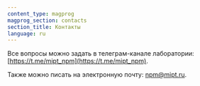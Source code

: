 ```yaml
---
content_type: magprog
magprog_section: contacts
section_title: Контакты
language: ru
---
```


Все вопросы можно задать в телеграм-канале лаборатории: [https://t.me/mipt_npm](https://t.me/mipt_npm).

Также можно писать на электронную почту: <a href='mailto&#58;&#110;p&#109;&#64;m%&#54;&#57;%70&#116;&#46;ru'>npm&#64;mip&#116;&#46;ru</a>.
